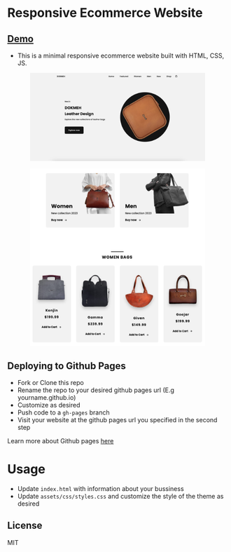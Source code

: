 # Responsive Ecommerce Website
## <a href="https://sinatayebati.github.io/responsive-ecommerce-wesbite/">Demo</a>
* This is a minimal responsive ecommerce website built with HTML, CSS, JS.

<p align="center">
    <img src="assets/repo-img/Screenshot 2023-06-24 at 1.14.57 PM.png"
    width = 400px
    >
</p>

<p align="center">
    <img src="assets/repo-img/Screenshot 2023-06-24 at 1.15.43 PM.png"
    width = 400px
    >
</p>

## Deploying to Github Pages

- Fork or Clone this repo
- Rename the repo to your desired github pages url (E.g yourname.github.io)
- Customize as desired 
- Push code to a `gh-pages` branch
- Visit your website at the github pages url you specified in the second step

Learn more about Github pages <a href="https://pages.github.com/">here</a>

# Usage

- Update `index.html` with information about your bussiness
- Update `assets/css/styles.css` and customize the style of the theme as desired

## License

MIT